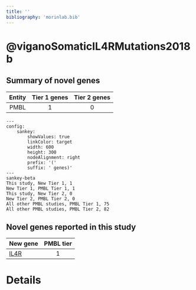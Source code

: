 ```yaml
---
title: ''
bibliography: 'morinlab.bib'
---
```


# @viganoSomaticIL4RMutations2018b
## Summary of novel genes

|Entity| Tier 1 genes| Tier 2 genes|
|:-:|:-:|:-:|
|PMBL|1|0|
```mermaid
---
config:
    sankey:
        showValues: true
        linkColor: target
        width: 600
        height: 300
        nodeAlignment: right
        prefix: '('
        suffix: ' genes)'
---
sankey-beta
This study, New Tier 1, 1
New Tier 1, PMBL Tier 1, 1
This study, New Tier 2, 0
New Tier 2, PMBL Tier 2, 0
All other PMBL studies, PMBL Tier 1, 75
All other PMBL studies, PMBL Tier 2, 82
```


## Novel genes reported in this study

|New gene|PMBL tier|
|:-|:-:|
|[IL4R](IL4R)|1 |

# Details

